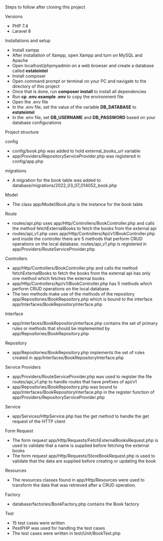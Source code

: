 Steps to follow after cloning this project

Versions
- PHP 7.4
- Laravel 8

Installations and setup
- Install xampp
- After installation of Xampp, open Xampp and turn on MySQL and Apache
- Open localhost/phpmyadmin on a web browser and create a database called **estateintel**
- Install composer
- Open command prompt or terminal on your PC and navigate to the directory of this project
- Once that is done, run **composer install** to install all dependencies
- Run **cp .env.example .env** to copy the environment file
- Open the .env file
- In the .env file, set the value of the variable **DB_DATABASE** to **estateintel**
- In the .env file, set **DB_USERNAME** and **DB_PASSWORD** based on your database configurations

Project structure

config
- config/book.php was added to hold external_books_url variable
- app/Providers/RepositoryServiceProvider.php was registered in config/app.php

migrations
- A migration for the book table was added to database/migrations/2022_03_07_014052_book.php

Model
- The class app/Model/Book.php is the instance for the book table

Route
- routes/api.php uses app/Http/Controllers/BookController.php and calls the method fetchExternalBooks to fetch the books from the external api
- routes/api_v1.php uses app/Http/Controllers/Api/v1/BookController.php and inside the controller there are 5 methods that perform CRUD operations on the local database. routes/api_v1.php is registered in app/Providers/RouteServiceProvider.php

Controllers
- app/Http/Controllers/BookController.php and calls the method fetchExternalBooks to fetch the books from the external api has only one method which fetches the external books
- app/Http/Controllers/Api/v1/BookController.php has 5 methods which perform CRUD operations on the local database.
- The two methods make use of the methods of the repository app/Repositories/BookRepository.php which is bound to the interface app/Interfaces/BookRepositoryInterface.php

Interface
- app/Interfaces/BookRepositoryInterface.php contains the set of primary rules or methods that should be implemented by app/Repositories/BookRepository.php

Repository
- app/Repositories/BookRepository.php implements the set of rules created in app/Interfaces/BookRepositoryInterface.php

Service Providers
- app/Providers/RouteServiceProvider.php was used to register the file routes/api_v1.php to handle routes that have prefixes of api/v1
- app/Repositories/BookRepository.php was bound to app/Interfaces/BookRepositoryInterface.php in the register function of app/Providers/RepositoryServiceProvider.php

Service
- app/Services/HttpService.php has the get method to handle the get request of the HTTP client

Form Request
- The form request app/Http/Requests/FetchExternalBooksRequest.php is used to validate that a name is supplied before fetching the external books
- The form request app/Http/Requests/StoreBookRequest.php is used to validate that the data are supplied before creating or updating the book

Resources
- The resources classes found in app/Http/Resources were used to transform the data that was retrieved after a CRUD operation.

Factory
- database/factories/BookFactory.php contains the Book factory

Test
- 15 test cases were written
- PestPHP was used for handling the test cases
- The test cases were written in test/Unit/BookTest.php





